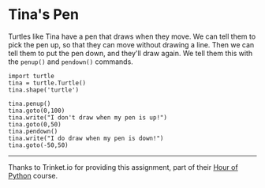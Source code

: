 # Tina's Pen

Turtles like Tina have a pen that draws when they move.  We can tell them to pick the pen up, so that they can move without drawing a line.  Then we can tell them to put the pen down, and they'll draw again.  We tell them this with the `penup()` and `pendown()` commands.

```python.run
import turtle
tina = turtle.Turtle()
tina.shape('turtle')

tina.penup()
tina.goto(0,100)
tina.write("I don't draw when my pen is up!")
tina.goto(0,50)
tina.pendown()
tina.write("I do draw when my pen is down!")
tina.goto(-50,50)
```


---

Thanks to Trinket.io for providing this assignment, 
part of their [Hour of Python](https://hourofpython.com/a-visual-introduction-to-python/) 
course.
